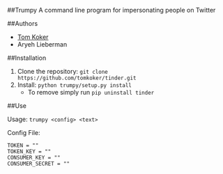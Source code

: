 ##Trumpy
A command line program for impersonating people on Twitter

##Authors
- [Tom Koker](http://tomkoker.com)
- Aryeh Lieberman

##Installation
1. Clone the repository: `git clone https://github.com/tomkoker/tinder.git`
2. Install: `python trumpy/setup.py install`
    * To remove simply run `pip uninstall tinder`

##Use

Usage: `trumpy <config> <text>`

Config File: 
```
TOKEN = ""
TOKEN_KEY = ""
CONSUMER_KEY = ""
CONSUMER_SECRET = ""
```

